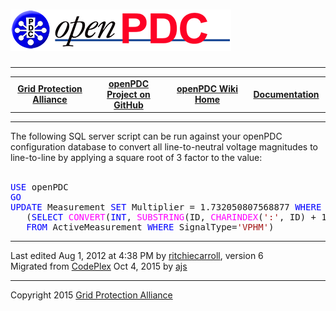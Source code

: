 <HTML>
<html lang="en" xmlns="http://www.w3.org/1999/xhtml">
<head>
<meta charset="utf-8" />
</head>
<body>
<!--HtmlToGmd.Body-->
<h1><a href="https://github.com/GridProtectionAlliance/openPDC/tree/master/Source/Documentation/wiki/openPDC_Home.md"><img src="https://github.com/GridProtectionAlliance/openPDC/blob/master/Source/Documentation/wiki/openPDC_Logo.png" alt="The Open Source Phasor Data Concentrator" /></a></h1>
<hr />
<div id="NavigationMenu">
<table style="width: 100%; border-collapse: collapse; border: 0px solid gray;">
<tr>
<td style="width: 25%; text-align:center;"><b><a href="http://www.gridprotectionalliance.org">Grid Protection Alliance</a></b></td>
<td style="width: 25%; text-align:center;"><b><a href="https://github.com/GridProtectionAlliance/openPDC">openPDC Project on GitHub</a></b></td>
<td style="width: 25%; text-align:center;"><b><a href="https://github.com/GridProtectionAlliance/openPDC/tree/master/Source/Documentation/wiki/openPDC_Home.md">openPDC Wiki Home</a></b></td>
<td style="width: 25%; text-align:center;"><b><a href="https://github.com/GridProtectionAlliance/openPDC/tree/master/Source/Documentation/wiki/openPDC_Documentation_Home.md">Documentation</a></b></td>
</tr>
</table>
</div>
<hr />
<!--/HtmlToGmd.Body-->
<div class="WikiContent">
<div class="wikidoc">
<p>The following SQL server script can be run against your openPDC configuration database to convert all line-to-neutral voltage magnitudes to line-to-line by applying a square root of 3 factor to the value:<br>
<br>
</p>
<pre><span style="color:blue">USE</span> openPDC
<span style="color:blue">GO</span>
<span style="color:blue">UPDATE</span> Measurement <span style="color:blue">SET</span> Multiplier = 1.732050807568877 <span style="color:blue">WHERE</span> Measurement.PointID <span style="color:blue">IN</span>
&nbsp;&nbsp;&nbsp;(<span style="color:blue">SELECT</span> <span style="color:magenta">CONVERT</span>(<span style="color:blue">INT</span>, <span style="color:magenta">SUBSTRING</span>(ID, <span style="color:magenta">CHARINDEX</span>(<span style="color:#a31515">':'</span>, ID) &#43; 1, 10)) <span style="color:blue">AS</span> PointID
&nbsp;&nbsp;&nbsp;<span style="color:blue">FROM</span> ActiveMeasurement <span style="color:blue">WHERE</span> SignalType=<span style="color:#a31515">'VPHM'</span>)
</pre>
</div>
</div>
<div id="footer">
<hr />
Last edited <span class="smartDate" title="8/1/2012 4:38:32 PM" LocalTimeTicks="1343864312">Aug 1, 2012 at 4:38 PM</span> by <a id="wikiEditByLink" href="https://github.com/ritchiecarroll">ritchiecarroll</a>, version 6<br />
Migrated from <a href="http://openpdc.codeplex.com/wikipage?title=Bulk%20apply%20line-to-line%20Sqrt%283%29%20adjustment%20to%20all%20voltage%20magnitudes">CodePlex</a> Oct 4, 2015 by <a href="https://github.com/ajstadlin">ajs</a>
</div>
<!--HtmlToGmd.Foot-->
<div id="copyright">
<hr />
Copyright 2015 <a href="http://www.gridprotectionalliance.org">Grid Protection Alliance</a>
</div>
<!--/HtmlToGmd.Foot-->
</body>
</html>
</HTML>
